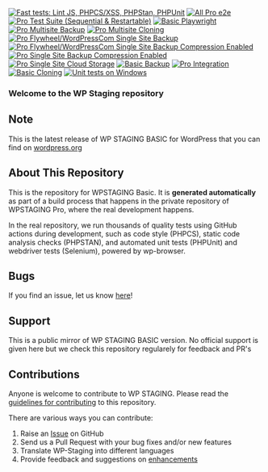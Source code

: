 [![Fast tests: Lint JS, PHPCS/XSS, PHPStan, PHPUnit](https://github.com/wp-staging/wp-staging-pro/actions/workflows/fast_tests.yml/badge.svg)](https://github.com/wp-staging/wp-staging-pro/actions/workflows/fast_tests.yml)
[![All Pro e2e](https://github.com/wp-staging/wp-staging-pro/actions/workflows/php_pro.yml/badge.svg)](https://github.com/wp-staging/wp-staging-pro/actions/workflows/php_pro.yml)
[![Pro Test Suite (Sequential & Restartable)](https://github.com/wp-staging/wp-staging-pro/actions/workflows/pro_test_suite_sequential.yml/badge.svg)](https://github.com/wp-staging/wp-staging-pro/actions/workflows/pro_test_suite_sequential.yml)
[![Basic Playwright](https://github.com/wp-staging/wp-staging-pro/actions/workflows/basic_playwright.yml/badge.svg)](https://github.com/wp-staging/wp-staging-pro/actions/workflows/basic_playwright.yml)
[![Pro Multisite Backup](https://github.com/wp-staging/wp-staging-pro/actions/workflows/pro_multi_backup.yml/badge.svg)](https://github.com/wp-staging/wp-staging-pro/actions/workflows/pro_multi_backup.yml)
[![Pro Multisite Cloning](https://github.com/wp-staging/wp-staging-pro/actions/workflows/pro_multi_cloning.yml/badge.svg)](https://github.com/wp-staging/wp-staging-pro/actions/workflows/pro_multi_cloning.yml)
[![Pro Flywheel/WordPressCom Single Site Backup](https://github.com/wp-staging/wp-staging-pro/actions/workflows/pro_single_thirdparty_backup.yml/badge.svg)](https://github.com/wp-staging/wp-staging-pro/actions/workflows/pro_single_thirdparty_backup.yml)
[![Pro Flywheel/WordPressCom Single Site Backup Compression Enabled](https://github.com/wp-staging/wp-staging-pro/actions/workflows/pro_single_thirdparty_backup_compression.yml/badge.svg)](https://github.com/wp-staging/wp-staging-pro/actions/workflows/pro_single_thirdparty_backup_compression.yml)
[![Pro Single Site Backup Compression Enabled](https://github.com/wp-staging/wp-staging-pro/actions/workflows/pro_single_backup_compression.yml/badge.svg)](https://github.com/wp-staging/wp-staging-pro/actions/workflows/pro_single_backup_compression.yml)
[![Pro Single Site Cloud Storage](https://github.com/wp-staging/wp-staging-pro/actions/workflows/pro_single_cloud_storage.yml/badge.svg)](https://github.com/wp-staging/wp-staging-pro/actions/workflows/pro_single_cloud_storage.yml)
[![Basic Backup](https://github.com/wp-staging/wp-staging-pro/actions/workflows/basic_backup.yml/badge.svg)](https://github.com/wp-staging/wp-staging-pro/actions/workflows/basic_backup.yml)
[![Pro Integration](https://github.com/wp-staging/wp-staging-pro/actions/workflows/integration.yml/badge.svg)](https://github.com/wp-staging/wp-staging-pro/actions/workflows/integration.yml)
[![Basic Cloning](https://github.com/wp-staging/wp-staging-pro/actions/workflows/basic_cloning.yml/badge.svg)](https://github.com/wp-staging/wp-staging-pro/actions/workflows/basic_cloning.yml)
[![Unit tests on Windows](https://github.com/wp-staging/wp-staging-pro/actions/workflows/windows_wpunit.yml/badge.svg)](https://github.com/wp-staging/wp-staging-pro/actions/workflows/windows_wpunit.yml)

### Welcome to the WP Staging repository

## Note ##

This is the latest release of WP STAGING BASIC for WordPress that you can find on [wordpress.org](https://wordpress.org/plugins/wp-staging/)

## About This Repository ##

This is the repository for WPSTAGING Basic. It is **generated automatically** as part of a build process that happens in the private repository of WPSTAGING Pro, where the real development happens.

In the real repository, we run thousands of quality tests using GitHub actions during development, such as code style (PHPCS), static code analysis checks (PHPSTAN), and automated unit tests (PHPUnit) and webdriver tests (Selenium), powered by wp-browser.

## Bugs ##
If you find an issue, let us know [here](https://github.com/WP-Staging/wp-staging/issues?state=open)!

## Support ##
This is a public mirror of WP STAGING BASIC version. No official support is given here but we check this repository regularely for feedback and PR's

## Contributions ##
Anyone is welcome to contribute to WP STAGING. Please read the [guidelines for contributing](https://github.com/wp-staging/wp-staging/blob/master/CONTRIBUTING.md) to this repository.

There are various ways you can contribute:

1. Raise an [Issue](https://github.com/wp-staging/wp-staging/issues) on GitHub
2. Send us a Pull Request with your bug fixes and/or new features
3. Translate WP-Staging into different languages
4. Provide feedback and suggestions on [enhancements](https://github.com/WP-Staging/wp-staging/issues?direction=desc&labels=Enhancement&page=1&sort=created&state=open)
